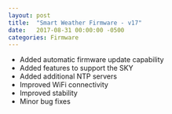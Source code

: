 ```yaml
---
layout: post
title:  "Smart Weather Firmware - v17"
date:   2017-08-31 00:00:00 -0500
categories: Firmware
---
```


- Added automatic firmware update capability
- Added features to support the SKY
- Added additional NTP servers
- Improved WiFi connectivity
- Improved stability
- Minor bug fixes
